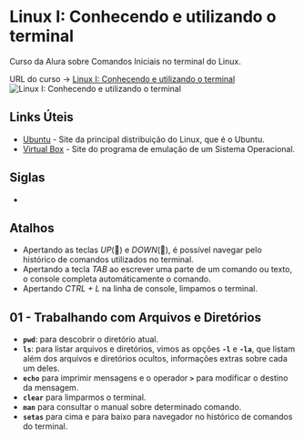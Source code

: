 # Linux I: Conhecendo e utilizando o terminal

Curso da Alura sobre Comandos Iniciais no terminal do Linux.

URL do curso -> [Linux I: Conhecendo e utilizando o terminal](https://www.alura.com.br/curso-online-linux-ubuntu)
![Linux I: Conhecendo e utilizando o terminal](https://www.alura.com.br/assets/api/share/curso-linux-ubuntu.png)

## Links Úteis
* [Ubuntu](https://ubuntu.com/desktop) - Site da principal distribuição do Linux, que é o Ubuntu.
* [Virtual Box](https://www.virtualbox.org/) - Site do programa de emulação de um Sistema Operacional.

## Siglas
*

## Atalhos
* Apertando as teclas *UP*(:arrow_up_small:) e *DOWN*(:arrow_down_small:), é possível navegar pelo histórico de comandos utilizados no terminal.
* Apertando a tecla *TAB* ao escrever uma parte de um comando ou texto, o console completa automáticamente o comando.
* Apertando *CTRL + L* na linha de console, limpamos o terminal.

## 01 - Trabalhando com Arquivos e Diretórios
* **`pwd`**: para descobrir o diretório atual.
* **`ls`**: para listar arquivos e diretórios, vimos as opções **`-l`** e **`-la`**, que listam além dos arquivos e diretórios ocultos, informações extras sobre cada um deles.
* **`echo`** para imprimir mensagens e o operador **`>`** para modificar o destino da mensagem.
* **`clear`** para limparmos o terminal.
* **`man`** para consultar o manual sobre determinado comando.
* **`setas`** para cima e para baixo para navegador no histórico de comandos do terminal.